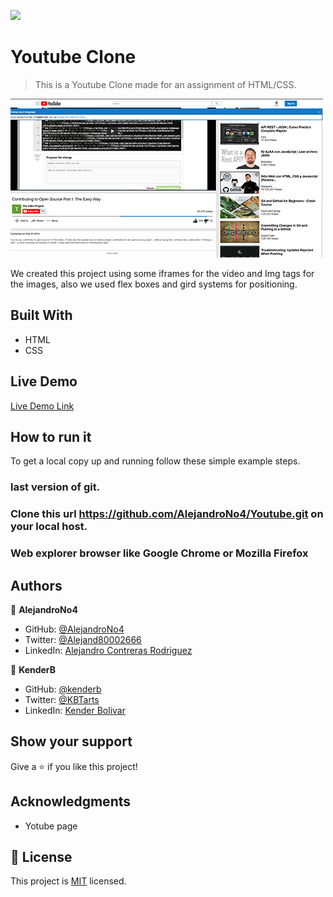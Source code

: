 ![](https://img.shields.io/badge/Microverse-blueviolet)

# Youtube Clone

> This is a Youtube Clone made for an assignment of HTML/CSS.

![screenshot](./app_screenshot_02.png)

We created this project using some iframes for the video and Img tags for the images, also we used flex boxes and gird systems for positioning.

## Built With

- HTML
- CSS

## Live Demo

[Live Demo Link](https://kenderb.github.io/YoutubeMicroverse/?)


## How to run it

To get a local copy up and running follow these simple example steps.


### last version of git.

### Clone this url https://github.com/AlejandroNo4/Youtube.git on your local host.

### Web explorer browser like Google Chrome or Mozilla Firefox


## Authors

👤 **AlejandroNo4**

- GitHub: [@AlejandroNo4](https://github.com/AlejandroNo4)
- Twitter: [@Alejand80002666](https://twitter.com/Alejand80002666)
- LinkedIn: [Alejandro Contreras Rodriguez](https://www.linkedin.com/in/alejandro-contreras-rodriguez-b524821b5)

👤 **KenderB**

- GitHub: [@kenderb](https://github.com/githubhandle)
- Twitter: [@KBTarts](https://twitter.com/KBTarts)
- LinkedIn: [Kender Bolivar](https://www.linkedin.com/in/kender-bolivar-1736086b//)

## Show your support

Give a ⭐️ if you like this project!

## Acknowledgments

- Yotube page

## 📝 License

This project is [MIT](lic.url) licensed.
